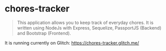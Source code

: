 # chores-tracker

>This application allows you to keep track of everyday chores.
>It is written using NodeJs with Express, Sequelize, PassportJS (Backend) and Bootstrap (Frontend).

It is running currently on Glitch: https://chores-tracker.glitch.me/
